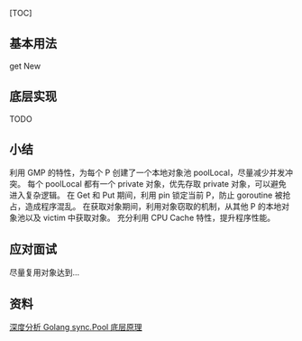 [TOC]

## 基本用法
get
New
## 底层实现
TODO
## 小结
利用 GMP 的特性，为每个 P 创建了一个本地对象池 poolLocal，尽量减少并发冲突。
每个 poolLocal 都有一个 private 对象，优先存取 private 对象，可以避免进入复杂逻辑。
在 Get 和 Put 期间，利用 pin 锁定当前 P，防止 goroutine 被抢占，造成程序混乱。
在获取对象期间，利用对象窃取的机制，从其他 P 的本地对象池以及 victim 中获取对象。
充分利用 CPU Cache 特性，提升程序性能。

## 应对面试
尽量复用对象达到...

## 资料
[深度分析 Golang sync.Pool 底层原理](https://www.cyhone.com/articles/think-in-sync-pool/)